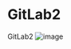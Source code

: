 # GitLab2
GitLab2
![image](https://user-images.githubusercontent.com/78380628/148677967-6e0a51fe-56ad-46d6-a7c3-8301a0d1fb7f.png)
